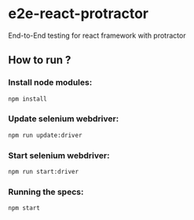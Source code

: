 # e2e-react-protractor
End-to-End testing for react framework with protractor

## How to run ?

### Install node modules:
```bash
npm install
```

### Update selenium webdriver:
```bash
npm run update:driver
```

### Start selenium webdriver:
```bash
npm run start:driver
```

### Running the specs:
```bash
npm start
```
